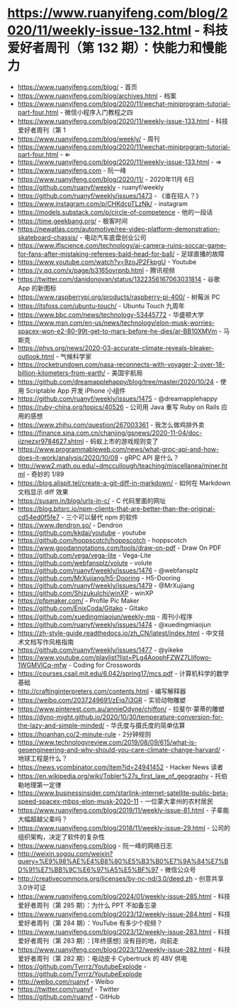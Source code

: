 # https://www.ruanyifeng.com/blog/2020/11/weekly-issue-132.html - 科技爱好者周刊（第 132 期）：快能力和慢能力

- https://www.ruanyifeng.com/blog/ - 首页
- https://www.ruanyifeng.com/blog/archives.html - 档案
- https://www.ruanyifeng.com/blog/2020/11/wechat-miniprogram-tutorial-part-four.html - 微信小程序入门教程之四
- https://www.ruanyifeng.com/blog/2020/11/weekly-issue-133.html - 科技爱好者周刊（第 1
- https://www.ruanyifeng.com/blog/weekly/ - 周刊
- https://www.ruanyifeng.com/blog/2020/11/wechat-miniprogram-tutorial-part-four.html - ⇐
- https://www.ruanyifeng.com/blog/2020/11/weekly-issue-133.html - ⇒
- https://www.ruanyifeng.com - 阮一峰
- https://www.ruanyifeng.com/blog/2020/11/ - 2020年11月 6日
- https://github.com/ruanyf/weekly - ruanyf/weekly
- https://github.com/ruanyf/weekly/issues/1473 - 《谁在招人？》
- https://www.instagram.com/p/CHKdcpTLzNk/ - instagram
- https://models.substack.com/p/circle-of-competence - 他的一段话
- https://time.geekbang.org/ - 极客时间
- https://newatlas.com/automotive/ree-video-platform-demonstration-skateboard-chassis/ - 电动汽车底盘创业公司
- https://www.iflscience.com/technology/ai-camera-ruins-soccar-game-for-fans-after-mistaking-referees-bald-head-for-ball/ - 足球直播的故障
- https://www.youtube.com/watch?v=9zoJP2FkpgU - Youtube
- https://v.qq.com/x/page/b3165ovrpnb.html - 腾讯视频
- https://twitter.com/danidonovan/status/1322356167063031814 - 谷歌 App 的新图标
- https://www.raspberrypi.org/products/raspberry-pi-400/ - 树莓派 PC
- https://itsfoss.com/ubuntu-touch/ - Ubuntu Touch 九周年
- https://www.bbc.com/news/technology-53445772 - 华盛顿大学
- https://www.msn.com/en-us/news/technology/elon-musk-worries-spacex-won-e2-80-99t-get-to-mars-before-he-dies/ar-BB10XMVm - 马斯克
- https://phys.org/news/2020-03-accurate-climate-reveals-bleaker-outlook.html - 气候科学家
- https://rocketrundown.com/nasa-reconnects-with-voyager-2-over-18-billion-kilometers-from-earth/ - 美国宇航局
- https://github.com/dreamapplehappy/blog/tree/master/2020/10/24 - 使用 Scriptable App 开发 iPhone 小组件
- https://github.com/ruanyf/weekly/issues/1475 - @dreamapplehappy
- https://ruby-china.org/topics/40526 - 公司用 Java 重写 Ruby on Rails 应用的感想
- https://www.zhihu.com/question/267003361 - 我怎么做鸡排外卖
- https://finance.sina.com.cn/chanjing/gsnews/2020-11-04/doc-iiznezxr9784627.shtml - 蚂蚁上市的游戏规则变了
- https://www.programmableweb.com/news/what-grpc-api-and-how-does-it-work/analysis/2020/10/08 - gRPC API 是什么？
- http://www2.math.ou.edu/~dmccullough/teaching/miscellanea/miner.html - 奇妙的 1/89
- https://blog.alispit.tel/create-a-git-diff-in-markdown/ - 如何在 Markdown 文档显示 diff 效果
- https://susam.in/blog/urls-in-c/ - C 代码里面的网址
- https://blog.bitsrc.io/npm-clients-that-are-better-than-the-original-cd54ed0f5fe7 - 三个可以替代 npm 的软件
- https://www.dendron.so/ - Dendron
- https://github.com/kkdai/youtube - youtube
- https://github.com/hoppscotch/hoppscotch - hoppscotch
- https://www.goodannotations.com/tools/draw-on-pdf - Draw On PDF
- https://github.com/vega/vega-lite - Vega-Lite
- https://github.com/webfansplz/volute - volute
- https://github.com/ruanyf/weekly/issues/1476 - @webfansplz
- https://github.com/MrXujiang/h5-Dooring - H5-Dooring
- https://github.com/ruanyf/weekly/issues/1479 - @MrXujiang
- https://github.com/ShizukuIchi/winXP - winXP
- https://pfpmaker.com/ - Profile Pic Maker
- https://github.com/EnixCoda/Gitako - Gitako
- https://github.com/xuedingmiaojun/weekly-mp - 周刊小程序
- https://github.com/ruanyf/weekly/issues/1474 - @xuedingmiaojun
- https://zh-style-guide.readthedocs.io/zh_CN/latest/index.html - 中文技术文档写作风格指南
- https://github.com/ruanyf/weekly/issues/1477 - @yikeke
- https://www.youtube.com/playlist?list=PLg4AoophFZWZ7Llifowo-1WGMVICq-mfw - Coding for Crosswords
- https://courses.csail.mit.edu/6.042/spring17/mcs.pdf - 计算机科学的数学基础
- http://craftinginterpreters.com/contents.html - 编写解释器
- https://weibo.com/2037249691/zEjq7i3GR - 实验动物雕塑
- https://www.pinterest.com.au/annieOdyne/chiffon/ - 拉斐尔·蒙蒂的雕塑
- https://dyno-might.github.io/2020/10/30/temperature-conversion-for-the-lazy-and-simple-minded/ - 华氏度与摄氏度的简单估算
- https://hoanhan.co/2-minute-rule - 2分钟规则
- https://www.technologyreview.com/2019/08/09/615/what-is-geoengineering-and-why-should-you-care-climate-change-harvard/ - 地球工程是什么？
- https://news.ycombinator.com/item?id=24941452 - Hacker News 读者
- https://en.wikipedia.org/wiki/Tobler%27s_first_law_of_geography - 托伯勒地理第一定律
- https://www.businessinsider.com/starlink-internet-satellite-public-beta-speed-spacex-mbps-elon-musk-2020-11 - 一位蒙大拿州的农村居民
- https://www.ruanyifeng.com/blog/2019/11/weekly-issue-81.html - 子辈能大幅超越父辈吗？
- https://www.ruanyifeng.com/blog/2018/11/weekly-issue-29.html - 公司的组织架构，决定了软件的复杂性
- https://www.ruanyifeng.com/blog - 阮一峰的网络日志
- http://weixin.sogou.com/weixin?query=%E9%98%AE%E4%B8%80%E5%B3%B0%E7%9A%84%E7%BD%91%E7%BB%9C%E6%97%A5%E5%BF%97 - 微信公众号
- http://creativecommons.org/licenses/by-nc-nd/3.0/deed.zh - 创意共享3.0许可证
- https://www.ruanyifeng.com/blog/2024/01/weekly-issue-285.html - 科技爱好者周刊（第 285 期）：为什么 PPT 不如备忘录
- https://www.ruanyifeng.com/blog/2023/12/weekly-issue-284.html - 科技爱好者周刊（第 284 期）：YouTube 有多少个视频？
- https://www.ruanyifeng.com/blog/2023/12/weekly-issue-283.html - 科技爱好者周刊（第 283 期）：[年终感想] 没有目的地，向前走
- https://www.ruanyifeng.com/blog/2023/12/weekly-issue-282.html - 科技爱好者周刊（第 282 期）：电动皮卡 Cybertruck 的 48V 供电
- https://github.com/Tyrrrz/YoutubeExplode - https://github.com/Tyrrrz/YoutubeExplode
- http://weibo.com/ruanyf - Weibo
- https://twitter.com/ruanyf - Twitter
- https://github.com/ruanyf - GitHub